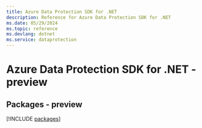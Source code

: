 ```yaml
---
title: Azure Data Protection SDK for .NET
description: Reference for Azure Data Protection SDK for .NET
ms.date: 05/29/2024
ms.topic: reference
ms.devlang: dotnet
ms.service: dataprotection
---
```

# Azure Data Protection SDK for .NET - preview
## Packages - preview
[!INCLUDE [packages](data-protection-index.md)]